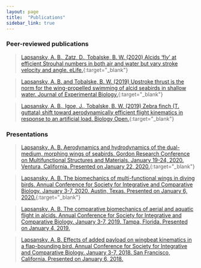 ```yaml
---
layout: page
title:  "Publications"
sidebar_link: true
---
```


### Peer-reviewed publications


<!--![elife1](/assets/images/elife_paper1.png)-->

> [Lapsansky, A. B., Zatz, D., Tobalske, B. W. (2020) Alcids ‘fly’ at efficient Strouhal numbers in both air and water but vary stroke velocity and angle. eLife.](https://elifesciences.org/articles/55774){:target="_blank"}

<!--![jeb1](/assets/images/jeb_paper1.png)-->

> [Lapsansky, A. B. and Tobalske, B. W. (2019) Upstroke thrust is the norm for the wing-propelled swimming of alcid seabirds in shallow water. Journal of Experimental Biology.](https://journals.biologists.com/jeb/article/222/13/jeb201285/2724/Upstroke-based-acceleration-and-head-stabilization){:target="_blank"}

<!--![bioOpen](/assets/images/biologyOpen_paper.png)-->

> [Lapsansky, A. B., Igoe, J., Tobalske, B. W. (2019) Zebra finch (T. guttata) shift toward aerodynamically efficient flight kinematics in response to an artificial load. Biology Open.](https://journals.biologists.com/bio/article/8/6/bio042572/1980/Zebra-finch-Taeniopygia-guttata-shift-toward){:target="_blank"}


### Presentations

> [Lapsansky, A. B. Aerodynamics and hydrodynamics of the dual-medium, morphing wings of seabirds. Gordon
Research Conference on Multifunctional Structures and Materials. January 19-24, 2020. Ventura, California.
Presented on January 22, 2020.](https://www.grc.org/multifunctional-materials-and-structures-conference/2020/){:target="_blank"}

> [Lapsansky, A. B. The biomechanics of multi-functional wings in diving birds. Annual Conference for Society for
Integrative and Comparative Biology. January 3-7, 2020. Austin, Texas. Presented on January 6, 2020.](http://sicb.burkclients.com/meetings/2020/schedule/abstractdetails.php?id=579){:target="_blank"}

> [Lapsansky, A. B. The comparative biomechanics of aerial and aquatic flight in alcids. Annual Conference for
Society for Integrative and Comparative Biology. January 3-7, 2019. Tampa, Florida. Presented on January 4, 2019.](http://sicb.burkclients.com/meetings/2019/schedule/abstractdetails.php?id=808)

> [Lapsansky, A. B. Effects of added payload on wingbeat kinematics in a flap-bounding bird. Annual Conference for
Society for Integrative and Comparative Biology. January 3-7, 2018. San Francisco, California. Presented on
January 6, 2018.](https://sicb.burkclients.com/meetings/2018/schedule/abstractdetails.php?id=208)